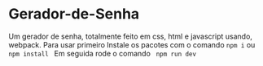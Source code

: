 # Gerador-de-Senha
Um gerador de senha, totalmente feito em css, html e javascript usando, webpack.
Para usar primeiro Instale os pacotes com o comando <code>npm i</code> ou <code> npm install </code>
Em seguida rode o comando <code> npm run dev</code>
